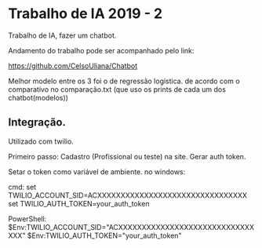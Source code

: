 # Trabalho de IA 2019 - 2
Trabalho de IA, fazer um chatbot.

Andamento do trabalho pode ser acompanhado pelo link:

https://github.com/CelsoUliana/Chatbot

Melhor modelo entre os 3 foi o de regressão logistica.
de acordo com o comparativo no comparação.txt (que uso os prints de cada um dos chatbot(modelos))


## Integração.

Utilizado com twilio.

Primeiro passo: Cadastro (Profissional ou teste) na site. Gerar auth token.

Setar o token como variável de ambiente. no windows:

cmd:
set TWILIO_ACCOUNT_SID=ACXXXXXXXXXXXXXXXXXXXXXXXXXXXXXXXX
set TWILIO_AUTH_TOKEN=your_auth_token

PowerShell:
$Env:TWILIO_ACCOUNT_SID="ACXXXXXXXXXXXXXXXXXXXXXXXXXXXXXXXX"
$Env:TWILIO_AUTH_TOKEN="your_auth_token"

